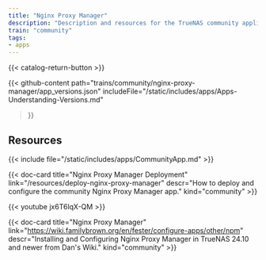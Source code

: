 ```yaml
---
title: "Nginx Proxy Manager"
description: "Description and resources for the TrueNAS community application called Nginx Proxy Manager."
train: "community"
tags:
- apps
---
```


{{< catalog-return-button >}}

{{< github-content 
    path="trains/community/nginx-proxy-manager/app_versions.json"
	includeFile="/static/includes/apps/Apps-Understanding-Versions.md"
>}}

## Resources

{{< include file="/static/includes/apps/CommunityApp.md" >}}

<div class="docs-sections">

{{< doc-card title="Nginx Proxy Manager Deployment" link="/resources/deploy-nginx-proxy-manager"
descr="How to deploy and configure the community Nginx Proxy Manager app." kind="community" >}}

{{< youtube jx6T6lqX-QM >}}

{{< doc-card title="Nginx Proxy Manager" link="https://wiki.familybrown.org/en/fester/configure-apps/other/npm"
descr="Installing and Configuring Nginx Proxy Manager in TrueNAS 24.10 and newer from Dan's Wiki." kind="community" >}}

</div>
